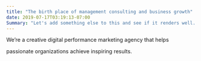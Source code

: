 ```yaml
---
title: "The birth place of management consulting and business growth"
date: 2019-07-17T03:19:13-07:00
Summary: "Let's add something else to this and see if it renders well.  We're a creative management consulting company that helps passionate large enterprises, federal government parastatals and SME's achieve inspiring results. "
---
```

We’re a creative digital performance marketing agency that helps

passionate organizations achieve inspiring results.

